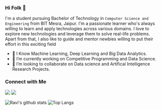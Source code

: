 ### Hi Folk 👋

I'm a student pursuing Bachelor of Technology in `Computer Science and Engineering` from BIT Mesra, Jaipur. I'm a passionate learner who's always willing to learn and apply technologies across various domains. I love to explore new technologies and leverage them to solve real-life problems. Apart from that, I also like to guide and mentor newbies willing to put their effort in this exciting field

- 🔭 I Know Machine Learning, Deep Learning and Big Data Analytics.
- 🌱 I’m currently working on Competitive Programming and Data Science.
- 🤝 I’m looking to collaborate on Data science and Artifical Intelligence Research Projects.


### Connect with Me

[<img src="https://img.shields.io/badge/linkedin-%230077B5.svg?&style=for-the-badge&logo=linkedin&logoColor=white" />](https://www.linkedin.com/in/uravichaubey/)
[<img src="https://img.shields.io/badge/Kaggle-%2320BEFF.svg?&style=for-the-badge&logo=Kaggle&logoColor=white" />](https://www.kaggle.com/ravichaubey1506)

![Ravi's github stats](https://github-readme-stats.vercel.app/api?username=ravichaubey&show_icons=true&theme=dark)
![Top Langs](https://github-readme-stats.vercel.app/api/top-langs/?username=ravichaubey&theme=cobalt&layout=compact)
